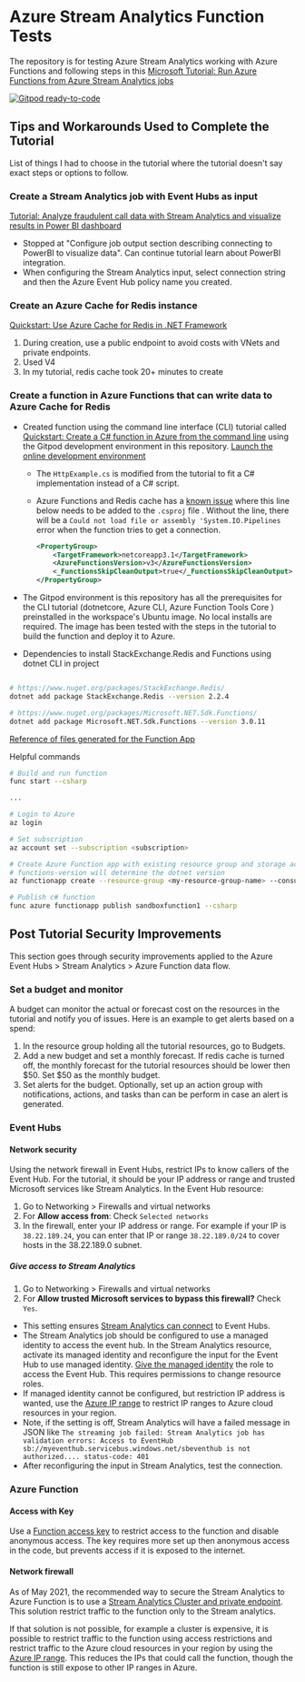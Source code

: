 # Azure Stream Analytics Function Tests

The repository is for testing Azure Stream Analytics working with Azure Functions and following steps in this [Microsoft Tutorial: Run Azure Functions from Azure Stream Analytics jobs](https://docs.microsoft.com/en-us/azure/stream-analytics/stream-analytics-with-azure-functions)

[![Gitpod ready-to-code](https://img.shields.io/badge/Gitpod-ready--to--code-blue?logo=gitpod)](https://gitpod.io/#https://github.com/justintungonline/azure-sa-function-tests)

## Tips and Workarounds Used to Complete the Tutorial

List of things I had to choose in the tutorial where the tutorial doesn't say exact steps or options to follow.

### Create a Stream Analytics job with Event Hubs as input

[Tutorial: Analyze fraudulent call data with Stream Analytics and visualize results in Power BI dashboard](https://docs.microsoft.com/en-us/azure/stream-analytics/stream-analytics-real-time-fraud-detection)

- Stopped at "Configure job output section describing connecting to PowerBI to visualize data". Can continue tutorial learn about PowerBI integration.
- When configuring the Stream Analytics input, select connection string and then the Azure Event Hub policy name you created.

### Create an Azure Cache for Redis instance

[Quickstart: Use Azure Cache for Redis in .NET Framework](https://docs.microsoft.com/en-us/azure/azure-cache-for-redis/cache-dotnet-how-to-use-azure-redis-cache#create-a-cache)

1. During creation, use a public endpoint to avoid costs with VNets and private endpoints.
2. Used V4
3. In my tutorial, redis cache took 20+ minutes to create

### Create a function in Azure Functions that can write data to Azure Cache for Redis

- Created function using the command line interface (CLI) tutorial called [Quickstart: Create a C# function in Azure from the command line](https://docs.microsoft.com/en-us/azure/azure-functions/create-first-function-cli-csharp?tabs=azure-cli%2Ccurl) using the Gitpod development environment in this repository. [Launch the online development environment](https://gitpod.io/#https://github.com/justintungonline/azure-sa-function-tests)
  - The `HttpExample.cs` is modified from the tutorial to fit a C# implementation instead of a C# script.
  - Azure Functions and Redis cache has a [known issue](https://github.com/StackExchange/StackExchange.Redis/issues/1655) where this line below needs to be added to the `.csproj` file . Without the line, there will be a `Could not load file or assembly 'System.IO.Pipelines` error when the function tries to get a connection.

    ```xml
    <PropertyGroup>
        <TargetFramework>netcoreapp3.1</TargetFramework>
        <AzureFunctionsVersion>v3</AzureFunctionsVersion>
        <_FunctionsSkipCleanOutput>true</_FunctionsSkipCleanOutput> <!-- *** this line was added *** -->
    </PropertyGroup>
    ```

- The Gitpod environment is this repository has all the prerequisites for the CLI tutorial (dotnetcore, Azure CLI, Azure Function Tools Core ) preinstalled in the workspace's Ubuntu image. No local installs are required. The image has been tested with the steps in the tutorial to build the function and deploy it to Azure.
- Dependencies to install StackExchange.Redis and Functions using dotnet CLI in project

```sh

# https://www.nuget.org/packages/StackExchange.Redis/
dotnet add package StackExchange.Redis --version 2.2.4

# https://www.nuget.org/packages/Microsoft.NET.Sdk.Functions/
dotnet add package Microsoft.NET.Sdk.Functions --version 3.0.11

```

[Reference of files generated for the Function App](https://docs.microsoft.com/en-us/azure/azure-functions/functions-develop-vs-code?tabs=csharp#generated-project-files)

Helpful commands

```sh
# Build and run function
func start --csharp

...

# Login to Azure
az login

# Set subscription
az account set --subscription <subscription>

# Create Azure Function app with existing resource group and storage account I created in advance of creating the function, then publish
# functions-version will determine the dotnet version
az functionapp create --resource-group <my-resource-group-name> --consumption-plan-location canadacentral --functions-version 3 --name sandboxfunction1 --storage-account sandboxstorageaccount

# Publish c# function
func azure functionapp publish sandboxfunction1 --csharp
```

## Post Tutorial Security Improvements

This section goes through security improvements applied to the Azure Event Hubs > Stream Analytics > Azure Function data flow.

### Set a budget and monitor

A budget can monitor the actual or forecast cost on the resources in the tutorial and notify you of issues. Here is an example to get alerts based on a spend:

1. In the resource group holding all the tutorial resources, go to Budgets.
2. Add a new budget and set a monthly forecast. If redis cache is turned off, the monthly forecast for the tutorial resources should be lower then $50. Set $50 as the monthly budget.
3. Set alerts for the budget. Optionally, set up an action group with notifications, actions, and tasks than can be perform in case an alert is generated.

### Event Hubs

#### Network security

Using the network firewall in Event Hubs, restrict IPs to know callers of the Event Hub. For the tutorial, it should be your IP address or range and trusted Microsoft services like Stream Analytics. In the Event Hub resource:

1. Go to Networking > Firewalls and virtual networks
2. For **Allow access from**: Check `Selected networks`
3. In the firewall, enter your IP address or range. For example if your IP is `38.22.189.24`, you can enter that IP or range `38.22.189.0/24` to cover hosts in the 38.22.189.0 subnet.

##### Give access to Stream Analytics

1. Go to Networking > Firewalls and virtual networks
2. For **Allow trusted Microsoft services to bypass this firewall?** Check `Yes`.

- This setting ensures [Stream Analytics can connect](https://docs.microsoft.com/en-us/azure/event-hubs/event-hubs-ip-filtering) to Event Hubs.
- The Stream Analytics job should be configured to use a managed identity to access the event hub. In the Stream Analytics resource, activate its managed identity and reconfigure the input for the Event Hub to use managed identity. [Give the managed identity](https://docs.microsoft.com/en-us/azure/stream-analytics/event-hubs-managed-identity) the role to access the Event Hub. This requires permissions to change resource roles.
- If managed identity cannot be configured, but restriction IP address is wanted, use the [Azure IP range](https://www.microsoft.com/en-us/download/details.aspx?id=56519) to restrict IP ranges to Azure cloud resources in your region.
- Note, if the setting is off, Stream Analytics will have a failed message in JSON like `The streaming job failed: Stream Analytics job has validation errors: Access to EventHub sb://myeventhub.servicebus.windows.net/sbeventhub is not authorized.... status-code: 401`
- After reconfiguring the input in Stream Analytics, test the connection.

### Azure Function

#### Access with Key

Use a [Function access key](https://docs.microsoft.com/en-us/azure/azure-functions/functions-bindings-http-webhook-trigger?tabs=csharp#authorization-keys) to restrict access to the function and disable anonymous access. The key requires more set up then anonymous access in the code, but prevents access if it is exposed to the internet.

#### Network firewall

As of May 2021, the recommended way to secure the Stream Analytics to Azure Function is to use a [Stream Analytics Cluster and private endpoint](https://docs.microsoft.com/en-us/azure/stream-analytics/private-endpoints). This solution restrict traffic to the function only to the Stream analytics.

If that solution is not possible, for example a cluster is expensive, it is possible to restrict traffic to the function using access restrictions and restrict traffic to the Azure cloud resources in your region by using the [Azure IP range](https://www.microsoft.com/en-us/download/details.aspx?id=56519). This reduces the IPs that could call the function, though the function is still expose to other IP ranges in Azure.
